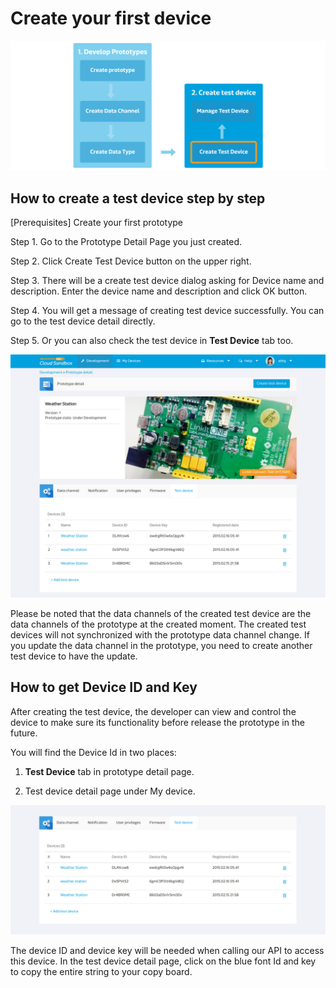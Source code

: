 # Create your first device

![](https://raw.githubusercontent.com/Mediatek-Cloud/MCS/master/graphics/content_img/content_img-09.jpg)

## How to create a test device step by step

[Prerequisites] Create your first prototype

Step 1. Go to the Prototype Detail Page you just created.

Step 2. Click Create Test Device button on the upper right.

Step 3. There will be a create test device dialog asking for Device name and description. Enter the device name and description and click OK button.

Step 4. You will get a message of creating test device successfully. You can go to the test device detail directly.

Step 5. Or you can also check the test device in **Test Device** tab too.

![](https://raw.githubusercontent.com/Mediatek-Cloud/MCS/master/graphics/screenshot/screen_shot-06.jpg)


Please be noted that the data channels of the created test device are the data channels of the prototype at the created moment. The created test devices will not synchronized with the prototype data channel change. If you update the data channel in the prototype, you need to create another test device to have the update.


## How to get Device ID and Key



After creating the test device, the developer can view and control the device to make sure its functionality before release the prototype in the future.

You will find the Device Id in two places:

1. **Test Device** tab in prototype detail page.

2. Test device detail page under My device.


![](https://raw.githubusercontent.com/Mediatek-Cloud/MCS/master/graphics/screenshot/screen_shot-07.jpg)



The device ID and device key will be needed when calling our API to access this device. In the test device detail page, click on the blue font Id and key to copy the entire string to your copy board.



